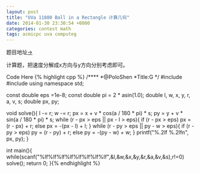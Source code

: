 ```yaml
---
layout: post
title: "UVa 11880 Ball in a Rectangle 计算几何"
date: 2014-01-30 23:30:54 +0800
categories: contest math
tags: acmicpc uva computeg
---
```

题目地址<a title="UVa 11880" href="http://uva.onlinejudge.org/index.php?option=com_onlinejudge&Itemid=8&page=show_problem&problem=3002" target="_blank">-></a>

计算题，把速度分解成x方向与y方向分别考虑即可。

Code Here
{% highlight cpp %}
/****
	*@PoloShen
	*Title:G
	*/
#include <cstdio>
#include <cmath>
using namespace std;

const double eps =1e-8;
const double pi = 2 * asin(1.0);
double l, w, x, y, r, a, v, s;
double px, py;

void solve(){
    l -= r; w -= r;
    px = x + v * cos(a / 180 * pi) * s;
    py = y + v * sin(a / 180 * pi) * s;
    while (r - px > eps || px - l > eps){
        if (r - px > eps) px = (r - px) + r;
        else px = -(px - l) + l;
    }
    while (r - py > eps || py - w > eps){
        if (r - py > eps) py = (r - py) + r;
        else py = -(py - w) + w;
    }
    printf("%.2lf %.2lfn", px, py);
}

int main(){
    while(scanf("%lf%lf%lf%lf%lf%lf%lf%lf",&l,&w,&x,&y,&r,&a,&v,&s),r!=0)
        solve();
    return 0;
}{% endhighlight %}
